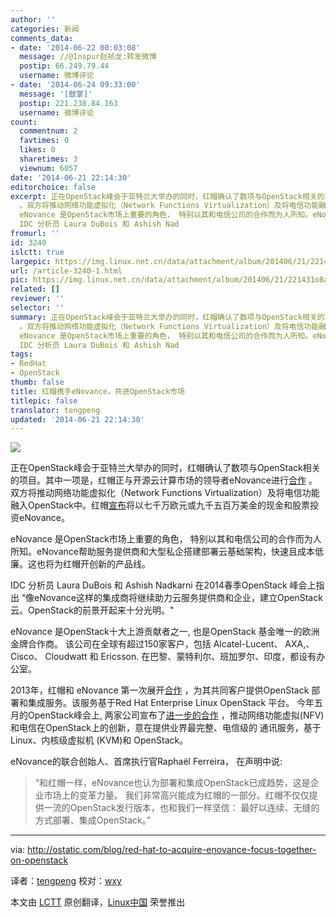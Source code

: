```yaml
---
author: ''
categories: 新闻
comments_data:
- date: '2014-06-22 00:03:08'
  message: //@Inspur赵祯龙:转发微博
  postip: 66.249.79.44
  username: 微博评论
- date: '2014-06-24 09:33:00'
  message: '[鼓掌]'
  postip: 221.238.84.163
  username: 微博评论
count:
  commentnum: 2
  favtimes: 0
  likes: 0
  sharetimes: 3
  viewnum: 6057
date: '2014-06-21 22:14:30'
editorchoice: false
excerpt: 正在OpenStack峰会于亚特兰大举办的同时，红帽确认了数项与OpenStack相关的项目。其中一项是，红帽正与开源云计算市场的领导者eNovance进行合作
  。双方将推动网络功能虚拟化（Network Functions Virtualization）及将电信功能融入OpenStack中。红帽宣布将以七千万欧元或九千五百万美金的现金和股票投资eNovance。
  eNovance 是OpenStack市场上重要的角色， 特别以其和电信公司的合作而为人所知。eNovance帮助服务提供商和大型私企搭建部署云基础架构，快速且成本低廉。这也将为红帽开创新的产品线。
  IDC 分析员 Laura DuBois 和 Ashish Nad
fromurl: ''
id: 3240
islctt: true
largepic: https://img.linux.net.cn/data/attachment/album/201406/21/221431o8aaa88ctwwcga55.jpg
url: /article-3240-1.html
pic: https://img.linux.net.cn/data/attachment/album/201406/21/221431o8aaa88ctwwcga55.jpg.thumb.jpg
related: []
reviewer: ''
selector: ''
summary: 正在OpenStack峰会于亚特兰大举办的同时，红帽确认了数项与OpenStack相关的项目。其中一项是，红帽正与开源云计算市场的领导者eNovance进行合作
  。双方将推动网络功能虚拟化（Network Functions Virtualization）及将电信功能融入OpenStack中。红帽宣布将以七千万欧元或九千五百万美金的现金和股票投资eNovance。
  eNovance 是OpenStack市场上重要的角色， 特别以其和电信公司的合作而为人所知。eNovance帮助服务提供商和大型私企搭建部署云基础架构，快速且成本低廉。这也将为红帽开创新的产品线。
  IDC 分析员 Laura DuBois 和 Ashish Nad
tags:
- RedHat
- OpenStack
thumb: false
title: 红帽携手eNovance，共进OpenStack市场
titlepic: false
translator: tengpeng
updated: '2014-06-21 22:14:30'
---
```


![](/data/attachment/album/201406/21/221431o8aaa88ctwwcga55.jpg)


正在OpenStack峰会于亚特兰大举办的同时，红帽确认了数项与OpenStack相关的项目。其中一项是，红帽正与开源云计算市场的领导者eNovance进行[合作](http://www.redhat.com/about/news/press-archive/2014/5/red-hat-and-enovance-to-deliver-carrier-grade-openstack) 。双方将推动网络功能虚拟化（Network Functions Virtualization）及将电信功能融入OpenStack中。红帽[宣布](http://www.marketwatch.com/story/red-hat-to-acquire-enovance-a-leader-in-openstack-integration-services-2014-06-18)将以七千万欧元或九千五百万美金的现金和股票投资eNovance。


eNovance 是OpenStack市场上重要的角色， 特别以其和电信公司的合作而为人所知。eNovance帮助服务提供商和大型私企搭建部署云基础架构，快速且成本低廉。这也将为红帽开创新的产品线。


IDC 分析员 Laura DuBois 和 Ashish Nadkarni 在2014春季OpenStack 峰会上指出 “像eNovance这样的集成商将继续助力云服务提供商和企业，建立OpenStack云。OpenStack的前景开起来十分光明。"


eNovance 是OpenStack十大上游贡献者之一, 也是OpenStack 基金唯一的欧洲金牌合作商。 该公司在全球有超过150家客户，包括 Alcatel-Lucent、 AXA,、 Cisco、 Cloudwatt 和 Ericsson. 在巴黎、蒙特利尔、班加罗尔、印度，都设有办公室。


2013年，红帽和 eNovance 第一次展开[合作](http://cts.businesswire.com/ct/CT?id=smartlink&url=http%3A%2F%2Fwww.redhat.com%2Fabout%2Fnews%2Fpress-archive%2F2013%2F11%2Fred-hat-and-enovance-partner-to-accelerate-adoption-of-red-hat-enterprise-linux-openstack-platform&esheet=50888828&newsitemid=20140618005543&lan=en-US&anchor=first+partnered+in+2013&index=1&md5=1721061ca22652d2a4413085db70361b) ，为其共同客户提供OpenStack 部署和集成服务。该服务基于Red Hat Enterprise Linux OpenStack 平台。 今年五月的OpenStack峰会上, 两家公司宣布了[进一步的合作](http://cts.businesswire.com/ct/CT?id=smartlink&ppppppppt-pt-lopppppppppptpt-lpt-pt-locapt-pt-ptptppptppppt-ptptptppp) ，推动网络功能虚拟(NFV) 和电信在OpenStack上的创新，意在提供业界最完整、电信级的 通讯服务，基于Linux、内核级虚拟机 (KVM)和 OpenStack。


eNovance的联合创始人、首席执行官Raphaël Ferreira， 在声明中说:



> 
> “和红帽一样，eNovance也认为部署和集成OpenStack已成趋势，这是企业市场上的变革力量。 我们非常高兴能成为红帽的一部分。红帽不仅仅提供一流的OpenStack发行版本，也和我们一样坚信： 最好以连续、无缝的方式部署、集成OpenStack。”
> 
> 
> 




---


via: <http://ostatic.com/blog/red-hat-to-acquire-enovance-focus-together-on-openstack>


译者：[tengpeng](https://github.com/tengpeng) 校对：[wxy](https://github.com/wxy)


本文由 [LCTT](https://github.com/LCTT/TranslateProject) 原创翻译，[Linux中国](http://linux.cn/) 荣誉推出
